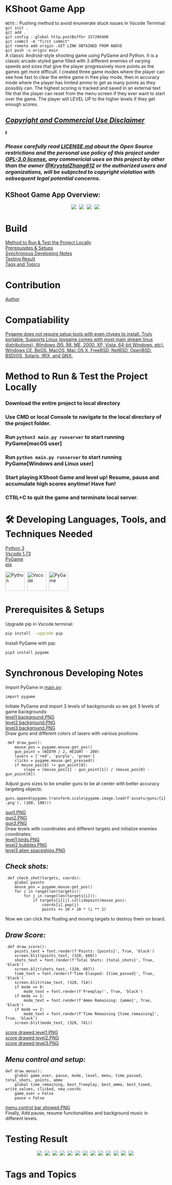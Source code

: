 # KShoot Game App
`NOTE:`: Pushing method to avoid enumerate stuck issues in Vscode Terminal: <br/> 
`git init .`<br/>
`git add .`<br/>
`git config --global http.postBuffer 157286400`<br/> 
`git commit -m "first commit"`<br/> 
`git remote add origin .GIT LINK OBTAINED FROM ABOVE`<br/> 
`git push -u origin main`<br/>
A classic Android-style shooting game using PyGame and Python. It is a classic arcade-styled game filled with 3 different enemies of varying speeds and sizes that give the player progressively more points as the games get more difficult. I created three game modes where the player can see how fast to clear the entire game in free play mode, then in accuracy mode where the player has limited ammo to get as many points as they possibly can. The highest scoring is tracked and saved in an external text file that the player can reset from the menu screen if they ever want to start over the game. The player will LEVEL UP to the higher levels if they get enough scores.
## ***[Copyright and Commercial Use Disclaimer](https://github.com/KrystalZhang612/KrystalZhang-KShoot-Game/blob/main/README.md#please-carefully-read-licensemd-about-the-open-source-restrictions-and-the-personal-use-policy-of-this-project-under-gpl-30-license-any-commericial-uses-on-this-project-by-other-than-the-owner-krystalzhang612-or-the-authorized-users-and-organizations-will-be-subjected-to-copyright-violation-with-sebsequent-legal-potential-concerns)***

⏬

### ***Please carefully read [LICENSE.md](https://github.com/KrystalZhang612/KrystalZhang-KShoot-Game/blob/main/LICENSE) about the Open Source restrictions and the personal use policy of this project under [GPL-3.0 license](https://www.gnu.org/licenses/gpl-3.0.en.html), any commericial uses on this project by other than the owner [@KrystalZhang612](https://github.com/KrystalZhang612) or the authorized users and organizations, will be subjected to copyright violation with sebsequent legal potential concerns.***
## KShoot Game App Overview:
<p align = "center">
  <img src = "https://user-images.githubusercontent.com/72481348/205469214-f4dd4aa8-a0d9-4c4e-a7a4-5422a839a147.mov">&nbsp;
  <img src = "https://user-images.githubusercontent.com/72481348/205469268-78a3443a-f744-45e2-b6dc-e247badacfaf.mov">&nbsp;
  <img src = "https://user-images.githubusercontent.com/72481348/205469289-9eee8139-a00a-482e-9a41-aeb92467c910.mov">&nbsp;
  <img src = "https://user-images.githubusercontent.com/72481348/205469306-5d566dbe-909d-40ed-a6d4-e7afc93d7fdf.mov">&nbsp; 
</p>


# Build
[Method to Run & Test the Project Locally](https://github.com/KrystalZhang612/KrystalZhang-KShoot-Game/blob/main/README.md#method-to-run--test-the-project-locally)<br/> 
[Prerequisites & Setups](https://github.com/KrystalZhang612/KrystalZhang-KShoot-Game/blob/main/README.md#prerequisites--setups)<br/> 
[Synchronous Developing Notes](https://github.com/KrystalZhang612/KrystalZhang-KShoot-Game/blob/main/README.md#synchronous-developing-notes)<br/> 
[Testing Result](https://github.com/KrystalZhang612/KrystalZhang-KShoot-Game/blob/main/README.md#testing-result)<br/> 
[Tags and Topics]()<br/>
# Contribution
[Author]()
# Compatiability
[Pygame does not require setup tools with even ctypes to install. Truly portable. Supports Linux (pygame comes with most main stream linux distributions), Windows (95, 98, ME, 2000, XP, Vista, 64-bit Windows, etc), Windows CE, BeOS, MacOS, Mac OS X, FreeBSD, NetBSD, OpenBSD, BSD/OS, Solaris, IRIX, and QNX.](https://www.pygame.org/wiki/about#:~:text=Pygame%20does%20not%20require%20setup,Solaris%2C%20IRIX%2C%20and%20QNX.)
# Method to Run & Test the Project Locally
### Download the entire project to local directory
### Use CMD or local Console to navigate to the local directory of the project folder.
### Run `python3 main.py runserver` to start running PyGame[macOS user]
### Run `python main.py runserver` to start running PyGame[Windows and Linux user]
### Start playing KShoot Game and level up! Resume, pause and accumulate high scores anytime! Have fun!
### CTRL+C to quit the game and terminate local server. 
# 🛠️ Developing Languages, Tools, and Techniques Needed
[Python 3](https://www.python.org/downloads/)<br/> 
[Vscode 1.73](https://code.visualstudio.com/)<br/> 
[PyGame](https://www.pygame.org/news)<br/> 
[pip](https://pypi.org/project/pip/)<br/>
<div>
  <img src = "https://github.com/devicons/devicon/blob/master/icons/python/python-original.svg" title = "Python" width = "60" height = "60"/>&nbsp;
  <img src = "https://github.com/devicons/devicon/blob/master/icons/vscode/vscode-original.svg" title = "Vscode" width = "60" height = "60"/>&nbsp;
  <img src = "https://github.com/KrystalZhang612/images-attachments-collection/blob/main/pygame%20logo.PNG"  title = "PyGame" width = "60" height = "60"/>&nbsp;
  
</div>

# Prerequisites & Setups
Upgrade pip in Vscode terminal:<br/> 
```bash
pip install --upgrade pip
```
Install PyGame with pip:
```bash
pip3 install pygame
```
# Synchronous Developing Notes
Import PyGame in [main.py](https://github.com/KrystalZhang612/KrystalZhang-KShoot-Game/blob/main/main.py):
```python3
import pygame
```
Initiate PyGame and import 3 levels of backgrounds so we got 3 levels of game backgrounds:<br/> 
[level1 background.PNG](https://github.com/KrystalZhang612/KrystalZhang-KShoot-Game/blob/main/testing-result-kshoot-game-app/level1%20background.PNG)<br/>
[level2 background.PNG](https://github.com/KrystalZhang612/KrystalZhang-KShoot-Game/blob/main/testing-result-kshoot-game-app/level2%20bakcground.PNG)<br/> 
[level3 background.PNG](https://github.com/KrystalZhang612/KrystalZhang-KShoot-Game/blob/main/testing-result-kshoot-game-app/level3%20background.PNG)<br/> 
Draw guns and different colors of lasers with various positions:
```python3
 def draw_gun():
    mouse_pos = pygame.mouse.get_pos()
    gun_point = (WIDTH / 2, HEIGHT - 200)
    lasers = ['red', 'purple', 'green']
    clicks = pygame.mouse.get_pressed()
    if mouse_pos[0] != gun_point[0]:
        slope = (mouse_pos[1] - gun_point[1]) / (mouse_pos[0] -
gun_point[0])
```
Adjust guns sizes to be smaller guns to be at center with better accuracy targeting objects:
```python3
guns.append(pygame.transform.scale(pygame.image.load(f'assets/guns/{i} .png'), (100, 100)))
```
[gun1.PNG](https://github.com/KrystalZhang612/KrystalZhang-KShoot-Game/blob/main/testing-result-kshoot-game-app/gun1.PNG)<br/> 
[gun2.PNG](https://github.com/KrystalZhang612/KrystalZhang-KShoot-Game/blob/main/testing-result-kshoot-game-app/gun2.PNG)<br/> 
[gun3.PNG](https://github.com/KrystalZhang612/KrystalZhang-KShoot-Game/blob/main/testing-result-kshoot-game-app/gun3.PNG)<br/>
Draw levels with coordinates and different targets and initialize enemies coordinates:<br/> 
[level1 birds.PNG](https://github.com/KrystalZhang612/KrystalZhang-KShoot-Game/blob/main/testing-result-kshoot-game-app/level1%20birds.PNG)<br/> 
[level2 bubbles.PNG](https://github.com/KrystalZhang612/KrystalZhang-KShoot-Game/blob/main/testing-result-kshoot-game-app/level2%20bubbles.PNG)<br/> 
[level3 alien spaceships.PNG](https://github.com/KrystalZhang612/KrystalZhang-KShoot-Game/blob/main/testing-result-kshoot-game-app/level3%20alien%20spaceships.PNG)<br/>
## ***Check shots:***
```python3
 def check_shot(targets, coords):
    global points
    mouse_pos = pygame.mouse.get_pos()
    for i in range(len(targets)):
        for j in range(len(targets[i])):
            if targets[i][j].collidepoint(mouse_pos):
                coords[i].pop(j)
                points += 10 + 10 * (i ** 2)
```
Now we can click the floating and moving targets to destroy them on board.
## ***Draw Score:***
```python3
 def draw_score():
    points_text = font.render(f'Points: {points}', True, 'black')
    screen.blit(points_text, (320, 660))
    shots_text = font.render(f'Total Shots: {total_shots}', True,
'black')
    screen.blit(shots_text, (320, 687))
    time_text = font.render(f'Time Elasped: {time_passed}', True,
'black')
    screen.blit(time_text, (320, 714))
    if mode == 0:
        mode_text = font.render(f'Freeplay!', True, 'black')
    if mode == 1:
        mode_text = font.render(f'Ammo Remaining: {ammo}', True,
'black')
    if mode == 2:
        mode_text = font.render(f'Time Remaining {time_remaining}',
True, 'black')
    screen.blit(mode_text, (320, 741))
```
[score drawed level1.PNG](https://github.com/KrystalZhang612/KrystalZhang-KShoot-Game/blob/main/testing-result-kshoot-game-app/score%20drawed%20level1.PNG)<br/> 
[score drawed level2.PNG](https://github.com/KrystalZhang612/KrystalZhang-KShoot-Game/blob/main/testing-result-kshoot-game-app/score%20drawed%20level2.PNG)<br/> 
[score drawed level3.PNG](https://github.com/KrystalZhang612/KrystalZhang-KShoot-Game/blob/main/testing-result-kshoot-game-app/score%20drawed%20level3.PNG)<br/>
## ***Menu control and setup:***
```python3
def draw_menu():
    global game_over, pause, mode, level, menu, time_passed,
total_shots, points, ammo
    global time_remaining, best_freeplay, best_ammo, best_timed,
write_values, clicked, new_coords
    game_over = False
    pause = False
```
[menu control bar showed.PNG](https://github.com/KrystalZhang612/KrystalZhang-KShoot-Game/blob/main/testing-result-kshoot-game-app/menu%20control%20bsr%20showed.PNG)<br/> 
Finally, Add pause, resume functionalities and background music in different levels.

# Testing Result
<p align = "center">
  <img src = "https://github.com/KrystalZhang612/KrystalZhang-KShoot-Game/blob/main/testing-result-kshoot-game-app/level1%20background.PNG">&nbsp;
  <img src = "https://github.com/KrystalZhang612/KrystalZhang-KShoot-Game/blob/main/testing-result-kshoot-game-app/level2%20bakcground.PNG">&nbsp;
  <img src = "https://github.com/KrystalZhang612/KrystalZhang-KShoot-Game/blob/main/testing-result-kshoot-game-app/level3%20background.PNG">&nbsp; 
  <img src = "https://github.com/KrystalZhang612/KrystalZhang-KShoot-Game/blob/main/testing-result-kshoot-game-app/gun1.PNG">&nbsp; 
  <img src = "https://github.com/KrystalZhang612/KrystalZhang-KShoot-Game/blob/main/testing-result-kshoot-game-app/gun2.PNG">&nbsp; 
  <img src = "https://github.com/KrystalZhang612/KrystalZhang-KShoot-Game/blob/main/testing-result-kshoot-game-app/gun3.PNG">&nbsp; 
  <img src = "https://github.com/KrystalZhang612/KrystalZhang-KShoot-Game/blob/main/testing-result-kshoot-game-app/level1%20birds.PNG">&nbsp; 
  <img src = "https://github.com/KrystalZhang612/KrystalZhang-KShoot-Game/blob/main/testing-result-kshoot-game-app/level2%20bubbles.PNG">&nbsp; 
  <img src = "https://github.com/KrystalZhang612/KrystalZhang-KShoot-Game/blob/main/testing-result-kshoot-game-app/level3%20alien%20spaceships.PNG">&nbsp; 
  <img src = "https://github.com/KrystalZhang612/KrystalZhang-KShoot-Game/blob/main/testing-result-kshoot-game-app/score%20drawed%20level1.PNG">&nbsp; 
  <img src = "https://github.com/KrystalZhang612/KrystalZhang-KShoot-Game/blob/main/testing-result-kshoot-game-app/score%20drawed%20level2.PNG">&nbsp; 
  <img src = "https://github.com/KrystalZhang612/KrystalZhang-KShoot-Game/blob/main/testing-result-kshoot-game-app/score%20drawed%20level3.PNG">&nbsp; 
  <img src = "https://github.com/KrystalZhang612/KrystalZhang-KShoot-Game/blob/main/testing-result-kshoot-game-app/menu%20control%20bsr%20showed.PNG">&nbsp;
</p>


# Tags and Topics

















